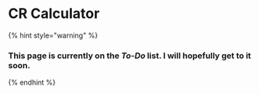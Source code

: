 # CR Calculator

{% hint style="warning" %}
### This page is currently on the _To-Do_ list. I will hopefully get to it soon.
{% endhint %}
